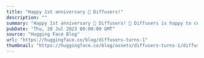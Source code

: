 ```yaml
---
title: "Happy 1st anniversary 🤗 Diffusers!"
description: ""
summary: "Happy 1st anniversary 🤗 Diffusers! 🤗 Diffusers is happy to celebrate its first anniversary! It has b..."
pubDate: "Thu, 20 Jul 2023 00:00:00 GMT"
source: "Hugging Face Blog"
url: "https://huggingface.co/blog/diffusers-turns-1"
thumbnail: "https://huggingface.co/blog/assets/diffusers-turns-1/diffusers-turns-1.png"
---
```


